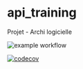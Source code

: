 # api_training
Projet - Archi logicielle

![example workflow](https://github.com/Lyphaa/api_training/actions/workflows/build.yml/badge.svg)

[![codecov](https://codecov.io/gh/Lyphaa/api_training/branch/main/graph/badge.svg?token=UCOJFAH55L)](https://codecov.io/gh/Lyphaa/api_training)
